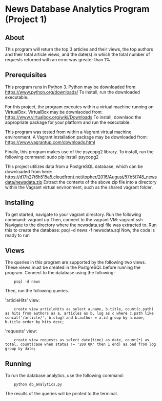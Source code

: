 # News Database Analytics Program (Project 1)

## About
This program will return the top 3 articles and their views, the top authors and their total article views, and the date(s) in which the total number of requests returned with an error was greater than 1%.

## Prerequisites
This program runs in Python 3.  Python may be downloaded from:
https://www.python.org/downloads/
To install, run the downloaded executable. 

For this project, the program executes within a virtual machine running on VirtualBox.  VirtualBox may be downlaoded from:
https://www.virtualbox.org/wiki/Downloads
To install, downlaod the appropriate package for your platform and run the executable.

This program was tested from within a Vagrant virtual machine environment.  A Vagrant installation package may be downloaded from:
https://www.vagrantup.com/downloads.html

Finally, this program makes use of the psycopg2 library.  To install, run the following command:
sudo pip install psycopg2

This project utilizes data from a PostgreSQL database, which can be downloaded from here:
https://d17h27t6h515a5.cloudfront.net/topher/2016/August/57b5f748_newsdata/newsdata.zip
Extract the contents of the above zip file into a directory within the Vagrant virtual environment, such as the shared vagrant folder.  

## Installing
To get started, navigate to your vagrant directory.  Run the following command:
		vagrant up
Then, connect to the vagrant VM:
		vagrant ssh
Navigate to the directory where the newsdata.sql file was extracted to.  Run this to create the database:
		psql -d news -f newsdata.sql
Now, the code is ready to run

## Views
The queries in this program are supported by the following two views.  These views must be created in the PostgreSQL before running the program.
Connect to the database using the following:

		psql -d news

Then, run the following queries.

'articleHits' view:

		create view articleHits as select a.name, b.title, count(c.path) as hits from authors as a, articles as b, log as c where c.path like concat('/article/', b.slug) and b.author = a.id group by a.name, b.title order by hits desc;

'requests' view:

		create view requests as select date(time) as date, count(*) as total, count(case when status != '200 OK' then 1 end) as bad from log group by date;

## Running
To run the database analytics, use the following command:

		python db_analytics.py

The results of the queries will be printed to the terminal.